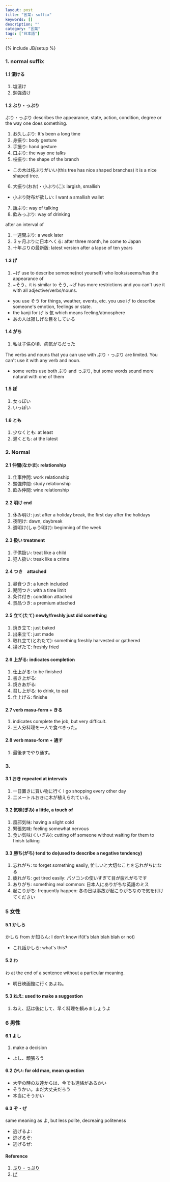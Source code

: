 ```yaml
---
layout: post
title: "言葉: suffix"
keywords: []
description: ""
category: "言葉"
tags: ["日本語"]
---
```

{% include JB/setup %}

### 1. normal suffix
#### 1.1 漬ける
1. 塩漬け
2. 勉強漬け

#### 1.2 ぶり・っぷり
ぶり・っぷり describes the appearance, state, action, condition, degree or the way one does
something.
1. お久しぶり: It's been a long time
2. 身振り: body gesture
3. 手振り: hand gesture
4. 口ぶり: the way one talks
5. 枝振り: the shape of the branch
- この木は枝ぶりがいい(this tree has nice shaped branches) it is a nice shaped tree.
6. 大振り(おお)・小ぶり(こ): largish, smallish
- 小ぶり財布が欲しい: I want a smallish wallet
7. 話ぶり: way of talking
8. 飲みっぷり: way of drinking


after an interval of
1. 一週間ぶり: a week later 
2. ３ヶ月ぶりに日本へくる: after three month, he come to Japan
3. 十年ぶりの最新版: latest version after a lapse of ten years

#### 1.3 げ
1. ~げ use to describe someone(not yourself) who looks/seems/has the appearance of
2. ~そう、it is similar to そう, ~げ has more restrictions and you can't use it with all
   adjective/verbs/nouns.
-  you use そう for things, weather, events, etc. you use げ to describe someone's emotion, feelings
   or state.
- the kanji for げ is 気 which means feeling/atmosphere
- あの人は寂しげな目をしている

#### 1.4 がち
1. 私は子供の頃、病気がちだった


The verbs and nouns that you can use with ぶり・っぷり are limited. You can't use it with any verb
and noun.
- some verbs use both ぶり and っぷり, but some words sound more natural with one of them 

#### 1.5 ぽ
1. 女っぽい
2. いっぽい

#### 1.6 とも
1. 少なくとも: at least
2. 遅くとも: at the latest

### 2. Normal

#### 2.1 仲間(なかま): relationship
1. 仕事仲間: work relationship
2. 勉強仲間: study relationship
3. 飲み仲間: wine relationship

#### 2.2 明け end
1. 休み明け: just after a holiday break, the first day after the holidays
2. 夜明け: dawn, daybreak
3. 週明け(しゅう明け): beginning of the week

#### 2.3 扱い treatment

1. 子供扱い: treat like a child
2. 犯人扱い: treak like a crime

#### 2.4 つき　attached
1. 昼食つき: a lunch included
2. 期間つき: with a time limit
3. 条件付き: condition attached
4. 景品つき: a premium attached

#### 2.5 立て(たて) newly/freshly just did something
1. 焼き立て: just baked
2. 出来立て: just made
3. 取れ立て(とれたて): something freshly harvested or gathered
4. 揚げたて: freshly fried

#### 2.6 上がる: indicates completion
1. 仕上がる: to be finished
2. 書き上がる: 
3. 焼きあがる: 
4. 召し上がる: to drink, to eat
5. 仕上げる: finishe

#### 2.7 verb masu-form + きる
1. indicates complete the job, but very difficult.
2. 三人分料理を一人で食べきった。

#### 2.8 verb masu-form + 通す
1. 最後までやり通す。

### 3.
#### 3.1 おき repeated at intervals
1. 一日置きに買い物に行く I go shopping every other day
2. 二メートルおきに木が植えられている。

#### 3.2 気味(ぎみ)  a little, a touch of
1. 風邪気味: having a slight cold
2. 緊張気味: feeling somewhat nervous
3. 食い気味(くいぎみ): cutting off someone without waiting for them to finish talking

#### 3.3 勝ち(がち) tend to do(used to describe a negative tendency)
1. 忘れがち: to forget something easily, 忙しいと大切なことを忘れがちになる
2. 疲れがち: get tired easily: パソコンの使いすぎて目が疲れがちです
3. ありがち: something real common: 日本人にありがちな英語のミス
4. 起こりがち: frequently happen: 冬の日は事故が起こりがちなので気を付けてください


### 5 女性

#### 5.1 かしら
かしら from か知らん: I don't know if(it's blah blah blah or not)
- これ話かしら: what's this?


#### 5.2 わ
わ at the end of a sentence without a particular meaning.
- 明日映画館に行くあよね。

#### 5.3 ねえ: used to make a suggestion
1. ねえ、話は後にして、早く料理を頼みましょうよ

### 6 男性

#### 6.1 よし
1. make a decision
- よし、頑張ろう

#### 6.2 かい: for old man, mean question
- 大学の時の友達からは、今でも連絡があるかい
- そうかい。まだ大丈夫だろう
- 本当にそうかい

#### 6.3 ぞ・ぜ
same meaning as よ, but less polite, decreaing politeness
- 逃げるよ: 
- 逃げるぞ: 
- 逃げるぜ: 

#### Reference
1. [ぶり・っぷり](http://maggiesensei.com/2019/11/06/how-to-use-%e3%81%b6%e3%82%8a%ef%bc%86%e3%81%a3%e3%81%b7%e3%82%8a-buri-ppuri/)
2. [げ](http://maggiesensei.com/2019/02/01/how-to-use-%e3%80%9c%e3%81%92-ge/)
